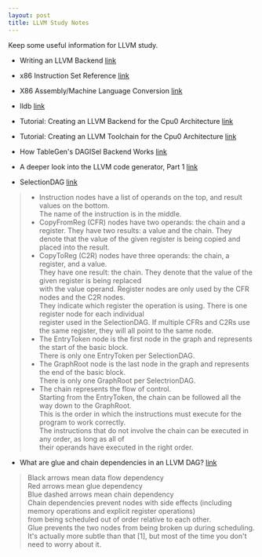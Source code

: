 ```yaml
---
layout: post
title: LLVM Study Notes
---
```


Keep some useful information for LLVM study.

* Writing an LLVM Backend [link](http://llvm.org/docs/WritingAnLLVMBackend.html)

* x86 Instruction Set Reference [link](http://x86.renejeschke.de/)

* X86 Assembly/Machine Language Conversion [link](https://en.wikibooks.org/wiki/X86_Assembly/Machine_Language_Conversion)

* lldb [link](http://stackoverflow.com/questions/26705506/how-to-set-the-discover-path-for-lldb-in-xcode)

* Tutorial: Creating an LLVM Backend for the Cpu0 Architecture [link](http://jonathan2251.github.io/lbd/)

* Tutorial: Creating an LLVM Toolchain for the Cpu0 Architecture [link](http://jonathan2251.github.io/lbt/)

* How TableGen's DAGISel Backend Works [link](https://github.com/draperlaboratory/fracture/wiki/How-TableGen's-DAGISel-Backend-Works)

* A deeper look into the LLVM code generator, Part 1 [link](http://eli.thegreenplace.net/2013/02/25/a-deeper-look-into-the-llvm-code-generator-part-1)

* SelectionDAG [link](https://github.com/draperlaboratory/fracture/wiki/A-Beginner%27s-Guide-to-Fracture)
> * Instruction nodes have a list of operands on the top, and result values on the bottom.   
> The name of the instruction is in the middle.   
> * CopyFromReg (CFR) nodes have two operands: the chain and a register. 
>    They have two results: a value and the chain. They denote that the value of the given register is being copied and  
>    placed into the result.
> * CopyToReg (C2R) nodes have three operands: the chain, a register, and a value.  
> They have one result: the chain. They denote that the value of the given register is being replaced  
> with the value operand. Register nodes are only used by the CFR nodes and the C2R nodes.   
> They indicate which register the operation is using. There is one register node for each individual   
> register used in the SelectionDAG. If multiple CFRs and C2Rs use the same register, they will all point to the same node.  
> * The EntryToken node is the first node in the graph and represents the start of the basic block.  
> There is only one EntryToken per SelectionDAG.
> * The GraphRoot node is the last node in the graph and represents the end of the basic block.  
> There is only one GraphRoot per SelectrionDAG.
> * The chain represents the flow of control.  
> Starting from the EntryToken, the chain can be followed all the way down to the GraphRoot.   
> This is the order in which the instructions must execute for the program to work correctly.  
> The instructions that do not involve the chain can be executed in any order, as long as all of  
> their operands have executed in the right order.

* What are glue and chain dependencies in an LLVM DAG? [link](http://stackoverflow.com/questions/33005061/what-are-glue-and-chain-dependencies-in-an-llvm-dag)
> Black arrows mean data flow dependency  
> Red arrows mean glue dependency  
> Blue dashed arrows mean chain dependency  
> Chain dependencies prevent nodes with side effects (including memory operations and explicit register operations)   
> from being scheduled out of order relative to each other.  
> Glue prevents the two nodes from being broken up during scheduling.   
> It's actually more subtle than that [1], but most of the time you don't need to worry about it.


